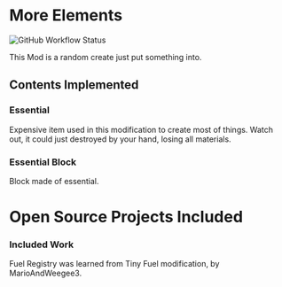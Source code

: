 # More Elements

![GitHub Workflow Status]("https://img.shields.io/github/workflow/status/rcdraft/RandomContents/Java%20CI?style=flat-square")

This Mod is a random create just put something into.

## Contents Implemented

### Essential

Expensive item used in this modification to create most of things. Watch out, it could just destroyed by your hand, losing all materials.

### Essential Block

Block made of essential.

# Open Source Projects Included

### Included Work

Fuel Registry was learned from Tiny Fuel modification, by MarioAndWeegee3.
